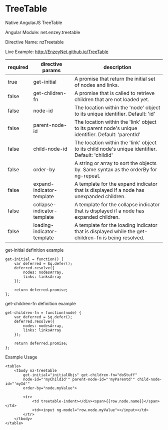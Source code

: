 TreeTable
=========

Native AngularJS TreeTable

Angular Module: net.enzey.treetable

Directive Name: nzTreetable

Live Example: http://EnzeyNet.github.io/TreeTable

| required | directive params | description |
| -------- | ---------------- | ----------- |
| true | get-initial | A promise that return the initial set of nodes and links. |
| false | get-children-fn | A promise that is called to retrieve children that are not loaded yet. |
| false | node-id | The location within the 'node' object to its unique identifier. Default: 'id' |
| false | parent-node-id | The location within the 'link' object to its parent node's unique identifier. Default: 'parentId' |
| false | child-node-id | The location within the 'link' object to its child node's unique identifier. Default: 'childId' |
| false | order-by | A string or array to sort the objects by. Same syntax as the orderBy for ng-repeat. |
| false | expand-indicator-template | A template for the expand indicator that is displayed if a node has unexpanded children. |
| false | collapse-indicator-template | A template for the collapse indicator that is displayed if a node has expanded children. |
| false | loading-indicator-template | A template for the loading indicator that is displayed while the get-children-fn is being resolved. |

get-initial definition example
```
get-initial = function() {
	var deferred = $q.defer();
	deferred.resolve({
		nodes: nodesArray,
		links: linksArray
	});

	return deferred.promise;
};
```

get-children-fn definition example
```
get-children-fn = function(node) {
	var deferred = $q.defer();
	deferred.resolve({
		nodes: nodesArray,
		links: linksArray
	});

	return deferred.promise;
};
```

Example Usage
```
<table>
	<tbody nz-treetable
		get-initial="initialObjs" get-children-fn="doStuff"
		node-id="'myChildId'" parent-node-id="'myParentd'" child-node-id="'myId'"
		order-by="node.myValue">

		<tr>
			<td treetable-indent></div><span>{{row.node.name}}</span></td>
			<td><input ng-model="row.node.myValue"></input></td>
		</tr>
	</tbody>
</table>
```
